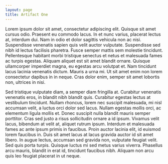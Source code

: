 ```yaml
---
layout: page
title: Artifact One
---
```


Lorem ipsum dolor sit amet, consectetur adipiscing elit. Quisque sit amet cursus odio. Praesent eu commodo lacus. In et nunc varius, placerat lectus at, interdum dui. Nam in odio et dolor sagittis vehicula non ac nisi. Suspendisse venenatis sapien quis velit auctor vulputate. Suspendisse sed nibh id lectus facilisis pharetra. Fusce semper mattis sem molestie tincidunt. Pellentesque habitant morbi tristique senectus et netus et malesuada fames ac turpis egestas. Aliquam aliquet est sit amet blandit ornare. Quisque ullamcorper imperdiet magna, eu egestas arcu volutpat et. Nam tincidunt lacus lacinia venenatis dictum. Mauris a urna mi. Ut sit amet enim non lorem consectetur dapibus in in neque. Cras dolor enim, semper sit amet lobortis non, ultrices in nisi.

Sed tristique vulputate diam, a semper diam fringilla at. Curabitur venenatis venenatis eros, in blandit nibh blandit quis. Curabitur egestas lectus at vestibulum tincidunt. Nullam rhoncus, lorem nec suscipit malesuada, mi nisl accumsan velit, a luctus orci dolor sed lacus. Nullam egestas mollis orci, ac elementum ligula mollis et. Donec suscipit nulla blandit mauris semper porttitor. Cras sed justo a risus sollicitudin ornare a id ipsum. Vivamus velit lacus, bibendum at velit at, aliquet rutrum ipsum. Interdum et malesuada fames ac ante ipsum primis in faucibus. Proin auctor lacinia elit, id euismod lorem faucibus in. Duis sit amet lacus at lacus gravida auctor id sit amet libero. In augue lectus, accumsan sed gravida non, vulputate feugiat velit. Sed quis porta turpis. Quisque luctus mi sed metus varius viverra. Phasellus arcu mauris, blandit in erat id, tincidunt faucibus nibh. Aliquam non arcu quis leo feugiat placerat in ut neque. 
